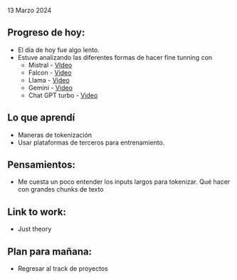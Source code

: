 13 Marzo 2024
## Progreso de hoy:
- El día de hoy fue algo lento. 
- Estuve analizando las diferentes formas de hacer fine tunning con 
	- Mistral - [VIdeo ](https://www.youtube.com/watch?v=Wqf2GimAlWo)
	- Falcon  - [Video ](https://www.youtube.com/watch?v=Q9zv369Ggfk&t=371s)
	- Llama - [Video ](https://www.youtube.com/watch?v=3fsn19OI_C8&t=14s) 
	- Gemini  - [Video ](https://www.youtube.com/watch?v=ej_ZUcyKpoc)
	- Chat GPT turbo - [Video](https://www.youtube.com/watch?v=2Pd0YExeC5o)
## Lo que aprendí 
- Maneras de tokenización
- Usar plataformas de terceros para entrenamiento. 
## **Pensamientos**:
- Me cuesta un poco entender los inputs largos para tokenizar. Qué hacer con grandes chunks de texto
## Link to work: 
- Just theory  
## Plan para mañana: 
- Regresar al track de proyectos 

